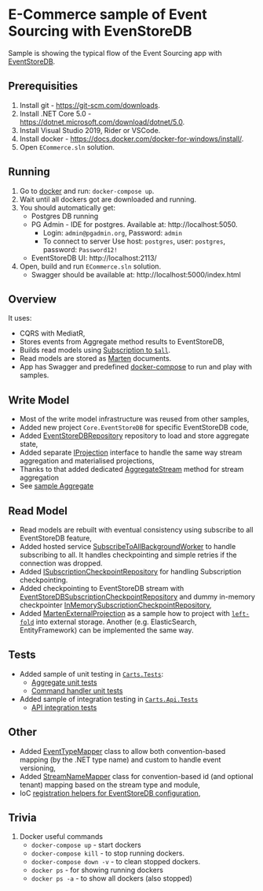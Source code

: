 # E-Commerce sample of Event Sourcing with EvenStoreDB

Sample is showing the typical flow of the Event Sourcing app with [EventStoreDB](https://developers.eventstore.com).

## Prerequisities

1. Install git - https://git-scm.com/downloads.
2. Install .NET Core 5.0 - https://dotnet.microsoft.com/download/dotnet/5.0.
3. Install Visual Studio 2019, Rider or VSCode.
4. Install docker - https://docs.docker.com/docker-for-windows/install/.
5. Open `ECommerce.sln` solution.

## Running

1. Go to [docker](./docker) and run: `docker-compose up`.
2. Wait until all dockers got are downloaded and running.
3. You should automatically get:
    - Postgres DB running
    - PG Admin - IDE for postgres. Available at: http://localhost:5050.
        - Login: `admin@pgadmin.org`, Password: `admin`
        - To connect to server Use host: `postgres`, user: `postgres`, password: `Password12!`
    - EventStoreDB UI: http://localhost:2113/
4. Open, build and run `ECommerce.sln` solution.
	- Swagger should be available at: http://localhost:5000/index.html


## Overview

It uses:
- CQRS with MediatR,
- Stores events from Aggregate method results to EventStoreDB,
- Builds read models using [Subscription to `$all`](https://developers.eventstore.com/clients/grpc/subscribing-to-streams/#subscribing-to-all).
- Read models are stored as [Marten](https://martendb.io/) documents.
- App has Swagger and predefined [docker-compose](https://github.com/oskardudycz/EventSourcing.NetCore/pull/49/files#diff-bd9579f0d00fbcbca25416ada9698a7f38fdd91b710c1651e0849d56843a6b45) to run and play with samples.

## Write Model

- Most of the write model infrastructure was reused from other samples,
- Added new project `Core.EventStoreDB` for specific EventStoreDB code,
- Added [EventStoreDBRepository](https://github.com/oskardudycz/EventSourcing.NetCore/blob/main/Core.EventStoreDB/Repository/EventStoreDBRepository.cs) repository to load and store aggregate state,
- Added separate [IProjection](https://github.com/oskardudycz/EventSourcing.NetCore/blob/main/Core/Projections/IProjection.cs) interface to handle the same way stream aggregation and materialised projections,
- Thanks to that added dedicated [AggregateStream](https://github.com/oskardudycz/EventSourcing.NetCore/blob/main/Core.EventStoreDB/Events/AggregateStreamExtensions.cs#L12) method for stream aggregation
- See [sample Aggregate](./Carts/Carts/Carts/Cart.cs)

## Read Model
- Read models are rebuilt with eventual consistency using subscribe to all EventStoreDB feature,
- Added hosted service [SubscribeToAllBackgroundWorker](https://github.com/oskardudycz/EventSourcing.NetCore/blob/main/Core.EventStoreDB/Subscriptions/SubscribeToAllBackgroundWorker.cs) to handle subscribing to all. It handles checkpointing and simple retries if the connection was dropped.
- Added [ISubscriptionCheckpointRepository](https://github.com/oskardudycz/EventSourcing.NetCore/blob/main/Core/Subscriptions/ISubscriptionCheckpointRepository.cs) for handling Subscription checkpointing.
- Added checkpointing to EventStoreDB stream with [EventStoreDBSubscriptionCheckpointRepository](https://github.com/oskardudycz/EventSourcing.NetCore/blob/main/Core.EventStoreDB/Subscriptions/EventStoreDBSubscriptionCheckpointRepository.cs) and dummy in-memory checkpointer [InMemorySubscriptionCheckpointRepository](https://github.com/oskardudycz/EventSourcing.NetCore/blob/main/Core/Subscriptions/InMemorySubscriptionCheckpointRepository.cs),
- Added [MartenExternalProjection](https://github.com/oskardudycz/EventSourcing.NetCore/pull/49/files#diff-6d8dadf8ab81a9441836a5403632ef3616a1dc42788b5feae1c56a4f2321d4eeR12) as a sample how to project with [`left-fold`](https://en.wikipedia.org/wiki/Fold_(higher-order_function)) into external storage. Another (e.g. ElasticSearch, EntityFramework) can be implemented the same way.

## Tests
- Added sample of unit testing in [`Carts.Tests`](./Carts/Carts.Tests):
  - [Aggregate unit tests](./Carts/Carts.Tests/Carts/InitCartTests.cs)
  - [Command handler unit tests](./Carts/Carts.Tests/Carts/CommandHandlers/InitCardCommandHandlerTests.cs)
- Added sample of integration testing in [`Carts.Api.Tests`](./Carts/Carts.Api.Tests)
  - [API integration tests](./Carts/Carts.Api.Tests/Carts/InitCartTests.cs)

## Other
- Added [EventTypeMapper](https://github.com/oskardudycz/EventSourcing.NetCore/blob/main/Core/Events/EventTypeMapper.cs) class to allow both convention-based mapping (by the .NET type name) and custom to handle event versioning,
- Added [StreamNameMapper](https://github.com/oskardudycz/EventSourcing.NetCore/blob/main/Core/Events/StreamNameMapper.cs) class for convention-based id (and optional tenant) mapping based on the stream type and module,
- IoC [registration helpers for EventStoreDB configuration](https://github.com/oskardudycz/EventSourcing.NetCore/blob/main/Core.EventStoreDB/Config.cs),


## Trivia

1. Docker useful commands
    - `docker-compose up` - start dockers
    - `docker-compose kill` - to stop running dockers.
    - `docker-compose down -v` - to clean stopped dockers.
    - `docker ps` - for showing running dockers
    - `docker ps -a` - to show all dockers (also stopped)

